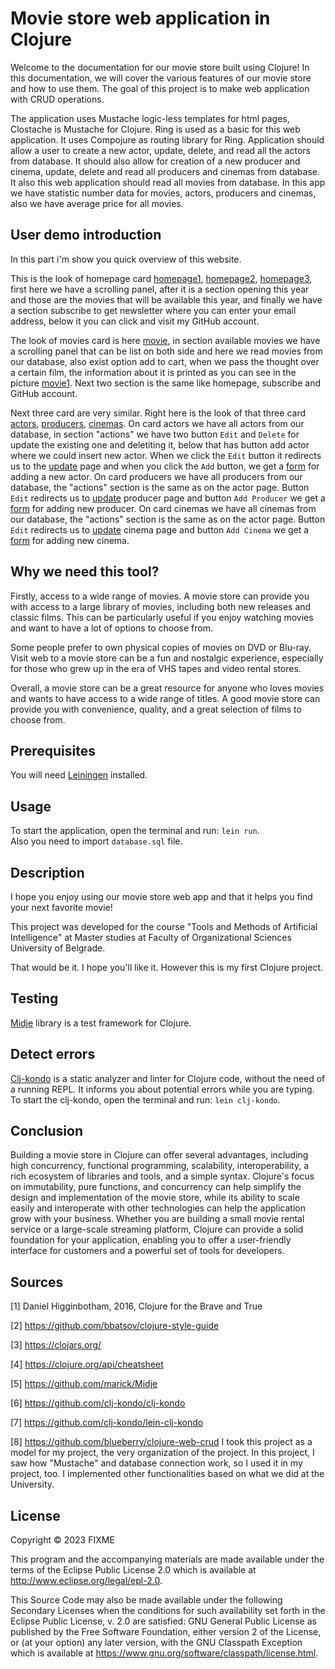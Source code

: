 # Movie store web application in Clojure
Welcome to the documentation for our movie store built using Clojure! In this documentation, we will cover the various features of our movie store and how to use them.
The goal of this project is to make web application with CRUD operations.

The application uses Mustache logic-less templates for html pages, Clostache is Mustache for Clojure. Ring is used as a basic for this web application. It uses Compojure as routing library for Ring.
Application should allow a user to create a new actor, update, delete, and read all the actors from database. It should also allow for creation of a new producer and cinema, update, delete and read all producers and cinemas from database. It also this web application should read all movies from database. 
In this app we have statistic number data for movies, actors, producers and cinemas, also we have average price for all movies.

## User demo introduction

In this part i'm show you quick overview of this website.
<br>

This is the look of homepage card
[homepage1](homepage1.png),
[homepage2](homepage2.png),
[homepage3](homepage3.png), first here we have a scrolling panel, after it is a section opening this year and those are the movies that will be available this year, and finally we have a section subscribe to get newsletter where you can enter your email address, below it you can click and visit my GitHub account.<br>

The look of movies card is here
[movie](movies.png), in section available movies we have a scrolling panel that can be list on both side and here we read movies from our database, also exist option add to cart, when we pass the thought over a certain film, the information about it is printed as you can see in the picture [movie1](movies1.png).
Next two section is the same like homepage, subscribe and GitHub account.

Next three card are very similar. Right here is the look of that three card [actors](actor.png), [producers](producer.png), [cinemas](cinema.png). On card actors we have all actors from our database, in section "actions" we have two button `Edit` and `Delete` for update the existing one and deletiting it, below that has button add actor where we could insert new actor.
When we click the `Edit` button it redirects us to the [update](actoru.png) page and when you click the `Add` button, we get a [form](form.png) for adding a new actor.
On card producers we have all producers from our database, the "actions" section is the same as on the actor page. Button `Edit` redirects us to [update](produceru.png) producer page and button `Add Producer` we get a [form](form.png) for adding new producer.
On card cinemas we have all cinemas from our database, the "actions" section is the same as on the actor page. Button `Edit` redirects us to [update](cinemau.png) cinema page and button `Add Cinema` we get a [form](form.png) for adding new cinema.

## Why we need this tool?
Firstly, access to a wide range of movies. A movie store can provide you with access to a large library of movies, including both new releases and classic films. This can be particularly useful if you enjoy watching movies and want to have a lot of options to choose from.

Some people prefer to own physical copies of movies on DVD or Blu-ray.
Visit web to a movie store can be a fun and nostalgic experience, especially for those who grew up in the era of VHS tapes and video rental stores.

Overall, a movie store can be a great resource for anyone who loves movies and wants to have access to a wide range of titles. A good movie store can provide you with convenience, quality, and a great selection of films to choose from.




## Prerequisites

You will need <a href="https://leiningen.org">Leiningen</a> installed.

## Usage

To start the application, open the terminal and run: `lein run`.<br>
Also you need to import `database.sql` file.

## Description 
I hope you enjoy using our movie store web app and that it helps you find your next favorite movie!

This project was developed for the course "Tools and Methods of Artificial Intelligence" at Master studies at Faculty of Organizational Sciences University of Belgrade.

That would be it. I hope you'll like it. However this is my first Clojure project.

## Testing
[Midje](https://github.com/marick/Midje) library is a test framework for Clojure.

## Detect errors
[Clj-kondo](https://github.com/clj-kondo/clj-kondo) is a static analyzer and linter for Clojure code, without the need of a running REPL. It informs you about potential errors while you are typing.
To start the clj-kondo, open the terminal and run: `lein clj-kondo`.
## Conclusion
Building a movie store in Clojure can offer several advantages, including high concurrency, functional programming, scalability, interoperability, a rich ecosystem of libraries and tools, and a simple syntax. 
Clojure's focus on immutability, pure functions, and concurrency can help simplify the design and implementation of the movie store, while its ability to scale easily and interoperate with other technologies can help the application grow with your business. 
Whether you are building a small movie rental service or a large-scale streaming platform, Clojure can provide a solid foundation for your application, enabling you to offer a user-friendly interface for customers and a powerful set of tools for developers.



## Sources
[1] Daniel Higginbotham, 2016, Clojure for the Brave and True

[2] https://github.com/bbatsov/clojure-style-guide

[3] https://clojars.org/

[4] https://clojure.org/api/cheatsheet

[5] https://github.com/marick/Midje

[6] https://github.com/clj-kondo/clj-kondo

[7] https://github.com/clj-kondo/lein-clj-kondo

[8] https://github.com/blueberry/clojure-web-crud I took this project as a model for my project, the very organization of the project. In this project, I saw how "Mustache" and database connection work, so I used it in my project, too. I implemented other functionalities based on what we did at the University.
## License

Copyright © 2023 FIXME

This program and the accompanying materials are made available under the
terms of the Eclipse Public License 2.0 which is available at
http://www.eclipse.org/legal/epl-2.0.

This Source Code may also be made available under the following Secondary
Licenses when the conditions for such availability set forth in the Eclipse
Public License, v. 2.0 are satisfied: GNU General Public License as published by
the Free Software Foundation, either version 2 of the License, or (at your
option) any later version, with the GNU Classpath Exception which is available
at https://www.gnu.org/software/classpath/license.html.

